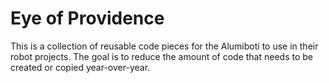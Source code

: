 # Eye of Providence

This is a collection of reusable code pieces for the Alumiboti to use in their
robot projects. The goal is to reduce the amount of code that needs to be
created or copied year-over-year.
